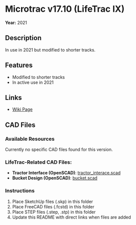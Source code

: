 # Microtrac v17.10 (LifeTrac IX)

**Year:** 2021

## Description
In use in 2021 but modified to shorter tracks.

## Features
- Modified to shorter tracks
- In active use in 2021

## Links
- [Wiki Page](https://wiki.opensourceecology.org/wiki/MicroTrac_v17.10)

## CAD Files

### Available Resources
Currently no specific CAD files found for this version.

### LifeTrac-Related CAD Files:
- **Tractor Interface (OpenSCAD)**: [tractor_interace.scad](https://raw.githubusercontent.com/OpenSourceEcology/OpenSCAD/c1e08b996b10f4922244565ce13293ec50e64600/tractor_interace.scad)
- **Bucket Design (OpenSCAD)**: [bucket.scad](https://raw.githubusercontent.com/OpenSourceEcology/OpenSCAD/c1e08b996b10f4922244565ce13293ec50e64600/bucket.scad)

### Instructions
1. Place SketchUp files (.skp) in this folder
2. Place FreeCAD files (.fcstd) in this folder
3. Place STEP files (.step, .stp) in this folder
4. Update this README with direct links when files are added
